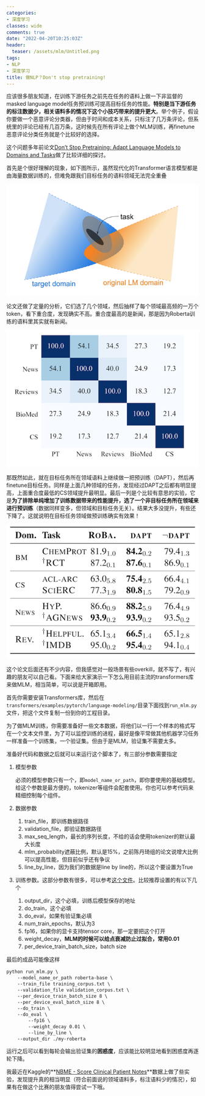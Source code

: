 ```yaml
---
categories:
- 深度学习
classes: wide
comments: true
date: "2022-04-20T10:25:03Z"
header:
  teaser: /assets/mlm/Untitled.png
tags:
- NLP
- 深度学习
title: 做NLP？Don't stop pretraining!
---
```


应该很多朋友知道，在训练下游任务之前先在任务的语料上做一下非监督的masked language model任务预训练可提高目标任务的性能。**特别是当下游任务的标注数据少，相关语料多的情况下这个小技巧带来的提升更大**。举个例子，假设你要做一个恶意评论分类器，但由于时间和成本关系，只标注了几万条评论，但系统里的评论已经有几百万条，这时候先在所有评论上做个MLM训练，再finetune恶意评论分类任务就是个比较好的选择。

这个问题多年前论文[Don’t Stop Pretraining: Adapt Language Models to Domains and Tasks](https://arxiv.org/pdf/2004.10964.pdf)做了比较详细的探讨。

首先是个很好理解的现象，如下图所示，虽然现代化的Transformer语言模型都是由海量数据训练的，但难免跟我们目标任务的语料领域无法完全重叠

![目标域与预训练语言模型的领域往往不完全重合](/assets/mlm/Untitled.png)


论文还做了定量的分析，它们选了几个领域，然后抽样了每个领域最高频的一万个token，看下重合度，发现确实不高。重合度最高的是新闻，那是因为Roberta训练的语料里其实就有新闻。

![领域间最高频token的重合度](/assets/mlm/Untitled%201.png)


那既然如此，就在目标任务所在领域语料上继续做一把预训练（DAPT），然后再finetune目标任务。同样是上面几种领域的任务，发现经过DAPT之后都有明显提高，上面重合度最低的CS领域提升最明显。最后一列是个比较有意思的实验，它是**为了排除单纯增加了训练数据带来的性能提升，选了一个非目标任务所在领域来进行预训练**（数据同样变多，但领域和目标任务无关）。结果大多没提升，有些还下降了。这就说明在目标任务领域做预训练确实有效果！

![经过领域语料进一步预训练后，模型在目标任务上都有明显提升](/assets/mlm/Untitled%202.png)


这个论文后面还有不少内容，但我感觉对一般场景有些overkill，就不写了，有兴趣的朋友可以自己看。下面来给大家演示一下怎么用目前主流的transformers库来做MLM，相当简单，可以说是开箱即用。

首先你需要安装Transformers库，然后在`transformers/examples/pytorch/language-modeling/`目录下面找到`run_mlm.py`文件，把这个文件复制一份到你的工程目录。

为了做MLM训练，你需要准备好一些文本数据，将他们以一行一个样本的格式写在一个文本文件里，为了可以监控训练的进程，最好是像平常做其他机器学习任务一样准备一个训练集，一个验证集。但由于是MLM，验证集不需要太多。

准备好代码和数据之后就可以来运行这个脚本了，有三部分参数需要指定

1. 模型参数
    
    必须的模型参数只有一个，即`model_name_or_path`，即你要使用的基础模型。给这个参数是最方便的，tokenizer等组件会配套使用。你也可以参考代码来精细控制每个组件。
    
2. 数据参数
    1. train_file，即训练数据路径
    2. validation_file，即验证数据路径
    3. max_seq_length，最长的序列长度，不给的话会使用tokenizer的默认最大长度
    4. mlm_probability遮蔽比例，默认是15%，之前陈丹琦组的论文说增大比例可以提高性能，但目前似乎还有争议
    5. line_by_line，因为我们的数据是line by line的，所以这个要设置为True
3. 训练参数。这部分参数有很多，可以参考[这个文件](https://github.com/huggingface/transformers/blob/main/src/transformers/training_args.py)。比较推荐设置的有以下几个
    1. output_dir，这个必填，训练后模型保存的地址
    2. do_train，这个必填
    3. do_eval，如果有验证集必填
    4. num_train_epochs，默认为3
    5. fp16，如果你的显卡支持tensor core，那一定要把这个打开
    6. weight_decay，**MLM的时候可以给点衰减防止过拟合，常用0.01**
    7. per_device_train_batch_size，batch size

最后的成品可能像这样

```
python run_mlm.py \
    --model_name_or_path roberta-base \
    --train_file training_corpus.txt \
    --validation_file validation_corpus.txt \
    --per_device_train_batch_size 8 \
    --per_device_eval_batch_size 8 \
    --do_train \
    --do_eval \
		--fp16 \
		--weight_decay 0.01 \
		--line_by_line \
    --output_dir ./my-roberta
```

运行之后可以看到每轮会输出验证集的**困惑度**，应该能比较明显地看到困惑度再逐轮下降。

我最近在Kaggle的**[NBME - Score Clinical Patient Notes](http://www.kaggle.com/competitions/nbme-score-clinical-patient-notes)**数据上做了些实验，发现提升真的相当明显（符合前面说的领域语料多，标注语料少的情况），如果有在做这个比赛的朋友值得尝试一下哦。
